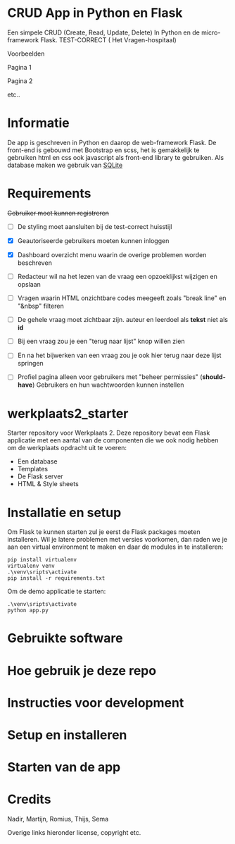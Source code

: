 
# CRUD App in Python en Flask
Een simpele CRUD (Create, Read, Update, Delete) In Python en de micro-framework Flask. TEST-CORRECT ( Het Vragen-hospitaal)

Voorbeelden

Pagina 1

Pagina 2

etc..

# Informatie

De app is geschreven in Python en daarop de web-framework Flask. De front-end is gebouwd met Bootstrap en scss, het is gemakkelijk te gebruiken html en css ook javascript als front-end library te gebruiken. Als database maken we gebruik van [SQLite](https://www.sqlite.org/index.html) 

# Requirements

~~Gebruiker moet kunnen registreren~~
- [ ] De styling moet aansluiten bij de test-correct huisstijl
- [x] Geautoriseerde gebruikers moeten kunnen inloggen
- [x] Dashboard overzicht menu waarin de overige problemen worden beschreven
- [ ] Redacteur wil na het lezen van de vraag een opzoeklijkst wijzigen en opslaan
- [ ] Vragen waarin HTML onzichtbare codes meegeeft zoals "break line" en "&nbsp" filteren
- [ ] De gehele vraag moet zichtbaar zijn. auteur en leerdoel als <b>tekst</b> niet als <b>id</b>
- [ ] Bij een vraag zou je een "terug naar lijst" knop willen zien 
- [ ] En na het bijwerken van een vraag zou je ook hier terug naar deze lijst springen
- [ ] Profiel pagina alleen voor gebruikers met "beheer permissies" (<b>should-have</b>)
Gebruikers en hun wachtwoorden kunnen instellen


# werkplaats2_starter
Starter repository voor Werkplaats 2. Deze repository bevat een Flask applicatie met een aantal van de componenten die we ook nodig hebben om de werkplaats opdracht uit te voeren: 
- Een database
- Templates
- De Flask server
- HTML & Style sheets


# Installatie en setup
Om Flask te kunnen starten zul je eerst de Flask packages moeten installeren. Wil je latere problemen met versies voorkomen, dan raden we je aan een virtual environment te maken en daar de modules in te 
installeren:  

```
pip install virtualenv
virtualenv venv
.\venv\sripts\activate
pip install -r requirements.txt
```

Om de demo applicatie te starten: 
``` 
.\venv\sripts\activate
python app.py
```

# Gebruikte software

# Hoe gebruik je deze repo

# Instructies voor development

# Setup en installeren

# Starten van de app


# Credits

Nadir, Martijn, Romius, Thijs, Sema

Overige links hieronder license, copyright etc.

